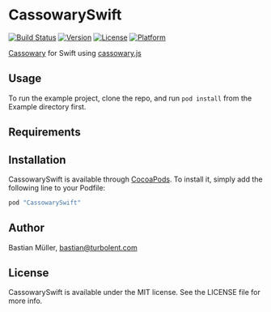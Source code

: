 # CassowarySwift

[![Build Status](https://travis-ci.org/turbolent/CassowarySwift.svg)](https://travis-ci.org/turbolent/CassowarySwift)
[![Version](https://img.shields.io/cocoapods/v/CassowarySwift.svg?style=flat)](http://cocoapods.org/pods/CassowarySwift)
[![License](https://img.shields.io/cocoapods/l/CassowarySwift.svg?style=flat)](http://cocoapods.org/pods/CassowarySwift)
[![Platform](https://img.shields.io/cocoapods/p/CassowarySwift.svg?style=flat)](http://cocoapods.org/pods/CassowarySwift)

[Cassowary](https://constraints.cs.washington.edu/cassowary/) for Swift using [cassowary.js](https://github.com/slightlyoff/cassowary.js)

## Usage

To run the example project, clone the repo, and run `pod install` from the Example directory first.

## Requirements

## Installation

CassowarySwift is available through [CocoaPods](http://cocoapods.org). To install
it, simply add the following line to your Podfile:

```ruby
pod "CassowarySwift"
```

## Author

Bastian Müller, bastian@turbolent.com

## License

CassowarySwift is available under the MIT license. See the LICENSE file for more info.
